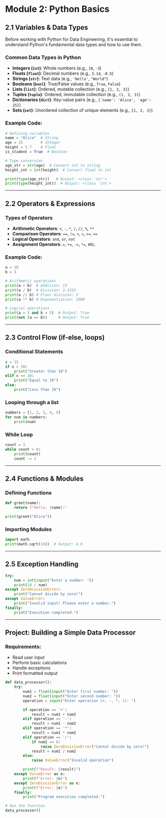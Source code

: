 # Module 2: Python Basics

## **2.1 Variables & Data Types**
Before working with Python for Data Engineering, it's essential to understand Python's fundamental data types and how to use them.

### **Common Data Types in Python**
- **Integers (`int`)**: Whole numbers (e.g., `10`, `-3`)
- **Floats (`float`)**: Decimal numbers (e.g., `3.14`, `-0.5`)
- **Strings (`str`)**: Text data (e.g., `'Hello'`, `"World"`)
- **Booleans (`bool`)**: True/False values (e.g., `True`, `False`)
- **Lists (`list`)**: Ordered, mutable collection (e.g., `[1, 2, 3]`)
- **Tuples (`tuple`)**: Ordered, immutable collection (e.g., `(1, 2, 3)`) 
- **Dictionaries (`dict`)**: Key-value pairs (e.g., `{'name': 'Alice', 'age': 25}`)
- **Sets (`set`)**: Unordered collection of unique elements (e.g., `{1, 2, 3}`)

### **Example Code:**
```python
# Defining variables
name = "Alice"  # String
age = 25        # Integer
height = 5.7    # Float
is_student = True  # Boolean

# Type conversion
age_str = str(age)  # Convert int to string
height_int = int(height)  # Convert float to int

print(type(age_str))   # Output: <class 'str'>
print(type(height_int))  # Output: <class 'int'>
```

---
## **2.2 Operators & Expressions**
### **Types of Operators**
- **Arithmetic Operators**: `+`, `-`, `*`, `/`, `//`, `%`, `**`
- **Comparison Operators**: `==`, `!=`, `>`, `<`, `>=`, `<=`
- **Logical Operators**: `and`, `or`, `not`
- **Assignment Operators**: `=`, `+=`, `-=`, `*=`, etc.

### **Example Code:**
```python
a = 10
b = 3

# Arithmetic operations
print(a + b)  # Addition: 13
print(a / b)  # Division: 3.3333
print(a // b) # Floor division: 3
print(a ** b) # Exponentiation: 1000

# Logical operations
print(a > 5 and b < 5)  # Output: True
print(not (a == b))     # Output: True
```

---
## **2.3 Control Flow (if-else, loops)**
### **Conditional Statements**
```python
x = 15
if x > 10:
    print("Greater than 10")
elif x == 10:
    print("Equal to 10")
else:
    print("Less than 10")
```

### **Looping through a list**
```python
numbers = [1, 2, 3, 4, 5]
for num in numbers:
    print(num)
```

### **While Loop**
```python
count = 3
while count > 0:
    print(count)
    count -= 1
```

---
## **2.4 Functions & Modules**
### **Defining Functions**
```python
def greet(name):
    return f"Hello, {name}!"

print(greet("Alice"))
```

### **Importing Modules**
```python
import math
print(math.sqrt(16))  # Output: 4.0
```

---
## **2.5 Exception Handling**
```python
try:
    num = int(input("Enter a number: "))
    print(10 / num)
except ZeroDivisionError:
    print("Cannot divide by zero!")
except ValueError:
    print("Invalid input! Please enter a number.")
finally:
    print("Execution completed.")
```

---
## **Project: Building a Simple Data Processor**
### **Requirements:**
- Read user input
- Perform basic calculations
- Handle exceptions
- Print formatted output

```python
def data_processor():
    try:
        num1 = float(input("Enter first number: "))
        num2 = float(input("Enter second number: "))
        operation = input("Enter operation (+, -, *, /): ")

        if operation == '+':
            result = num1 + num2
        elif operation == '-':
            result = num1 - num2
        elif operation == '*':
            result = num1 * num2
        elif operation == '/':
            if num2 == 0:
                raise ZeroDivisionError("Cannot divide by zero!")
            result = num1 / num2
        else:
            raise ValueError("Invalid operation")

        print(f"Result: {result}")
    except ValueError as e:
        print(f"Error: {e}")
    except ZeroDivisionError as e:
        print(f"Error: {e}")
    finally:
        print("Program execution completed.")

# Run the function
data_processor()

